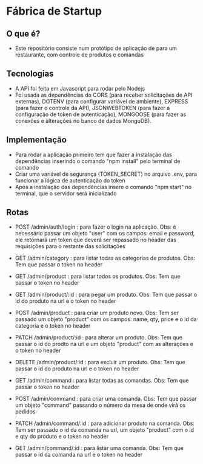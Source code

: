 # Fábrica de Startup

## O que é?

- Este repositório consiste num protótipo de aplicação de para um restaurante, com controle de produtos e comandas

## Tecnologias

- A API foi feita em Javascript para rodar pelo Nodejs
- Foi usada as dependências do CORS (para receber solicitações de API externas), DOTENV (para configurar variável de ambiente), EXPRESS (para fazer o controle da API), JSONWEBTOKEN (para fazer a configuração de token de autenticação), MONGOOSE (para fazer as conexões e alterações no banco de dados MongoDB).

## Implementação

- Para rodar a aplicação primeiro tem que fazer a instalação das dependências inserindo o comando "npm install" pelo terminal de comando
- Criar uma variável de segurança (TOKEN_SECRET) no arquivo .env, para funcionar a lógica de autenticação do token
- Após a instalação das dependências insere o comando "npm start" no terminal, que o servidor será inicializado

## Rotas

- POST /admin/auth/login : para fazer o login na aplicação.
Obs: é necessário passar um objeto "user" com os campos: email e password, ele retornará um token que deverá ser repassado no header das requisições para o restante das solicitações

- GET /admin/category : para listar todas as categorias de produtos.
Obs: Tem que passar o token no header

- GET /admin/product : para listar todos os produtos.
Obs: Tem que passar o token no header

- GET /admin/product/:id : para pegar um produto.
Obs: Tem que passar o id do produto na url e o token no header

- POST /admin/product : para criar um produto novo.
Obs: Tem ser passado um objeto "product" com os campos: name, qty, price e o id da categoria e o token no header

- PATCH /admin/product/:id : para alterar um produto.
Obs:  Tem que passar o id do prodto na url e um objeto "product" com as alterações e o token no header

- DELETE /admin/product/:id : para excluir um produto.
Obs: Tem que passar o id do produto na url e o token no header

- GET /admin/command : para listar todas as comandas.
Obs: Tem que passar o token no header

- POST /admin/command : para criar uma comanda.
Obs: Tem que passar um objeto "command" passando o número da mesa de onde virá os pedidos

- PATCH /admin/command/:id : para adicionar produto na comanda.
Obs: Tem ser passado o id da comanda na url, um objeto "product" com o id e qty do produto e o token no header

- GET /admin/command/:id : para listar uma comanda.
Obs: Tem que passar o id da comanda na url e o token no header

